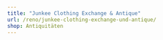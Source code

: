 ```yaml
---
title: "Junkee Clothing Exchange & Antique"
url: /reno/junkee-clothing-exchange-und-antique/
shop: Antiquitäten
---
```

